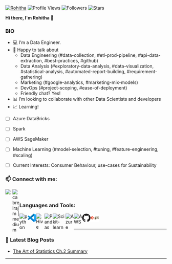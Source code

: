 [![Rohitha](https://img.shields.io/badge/Rohitha-<COLOR>.svg)](https://shields.io/)  ![Profile Views](https://komarev.com/ghpvc/?username=YRohitha&color=green) ![Followers](https://img.shields.io/github/followers/YRohitha)  ![Stars](https://img.shields.io/github/stars/YRohitha/YRohitha) 

<b> Hi there, I'm Rohitha </b>👋<br>


### BIO

* 💻 I’m a Data Engineer.
* 💬 Happy to talk about 
  * Data Engineering (#data-collection, #etl-prod-pipeline, #api-data-extraction, #best-practices, #github)
  * Data Analysis (#exploratory-data-analysis, #data-visualization, #statistical-analysis, #automated-report-building, #requirement-gathering)
  * Marketing (#google-analytics, #marketing-mix-models)
  * DevOps (#project-scoping, #ease-of-deployment) 
  * Friendly chat? Yes! 
* 📊 I’m looking to collaborate with other Data Scientists and developers 
* 📈 Learning! 
- [ ] Azure DataBricks
- [ ] Spark
- [ ] AWS SageMaker
- [ ] Machine Learning (#model-selection, #tuning, #feature-engineering, #scaling)
- [ ] Current Interests: Consumer Behaviour, use-cases for Sustainability


### 📫 Connect with me:

[<img align="left"  width="22px" src="https://cdn.jsdelivr.net/npm/simple-icons@3.4.0/icons/linkedin.svg" />](https://www.linkedin.com/in/rohitha-yarlagadda-9b43721a7/)

[<img align="left" alt="cabreirajm | medium" width="22px" src="https://cdn.jsdelivr.net/npm/simple-icons@3.4.0/icons/medium.svg" />](https://medium.com/@yrohitha996)


<br />

### Languages and Tools:

<img align="left" alt="python" width="26px" src="https://cdn3.iconfinder.com/data/icons/logos-and-brands-adobe/512/267_Python-512.png" />

<img align="left" alt="visual studio code" width="26px" src="https://raw.githubusercontent.com/github/explore/80688e429a7d4ef2fca1e82350fe8e3517d3494d/topics/visual-studio-code/visual-studio-code.png" />

<img align="left" alt="Hive" width="26px" src="https://upload.wikimedia.org/wikipedia/commons/thumb/b/bb/Apache_Hive_logo.svg/1138px-Apache_Hive_logo.svg.png" />

<img align="left" alt="Pandas" width="26px" src="https://cdn.jsdelivr.net/npm/simple-icons@3.4.0/icons/pandas.svg" />

[<img align="left" alt="Scikit-learn" width="40px" src="https://upload.wikimedia.org/wikipedia/commons/0/05/Scikit_learn_logo_small.svg" />](https://scikit-learn.org/stable/)

<img align="left" alt="Azure" width="26px" src="https://www.parkmycloud.com/wp-content/uploads/2018/02/Azure_.png" />

<img align="left" alt="AWS" width="26px" src="https://cdn.jsdelivr.net/npm/simple-icons@3.4.0/icons/amazonaws.svg" />

<img align="left" alt="GitHub" width="26px" src="https://raw.githubusercontent.com/github/explore/78df643247d429f6cc873026c0622819ad797942/topics/github/github.png" />

<img align="left" alt="Git" width="26px" src="https://raw.githubusercontent.com/github/explore/80688e429a7d4ef2fca1e82350fe8e3517d3494d/topics/git/git.png" />

<br />
<br />


---

### 📕 Latest Blog Posts

<!--- BLOG-POST-LIST:START --->
* [The Art of Statistics Ch.2 Summary](https://medium.com/@yrohitha996/the-art-of-statistics-ch-2-summary-adba3612d7a2) 

<!--- BLOG-POST-LIST:END --->

---


[medium]: https://medium.com/@yrohitha996
[linkedin]: https://www.linkedin.com/in/rohitha-yarlagadda-9b43721a7/


<!---
[![My GitHub Stats](https://github-readme-stats.vercel.app/api/?username=YRohitha&count_private=true&theme=tokyonight&showicons=true)]()
[![My GitHub Language Stats](https://github-readme-stats.vercel.app/api/top-langs/?username=YRohitha&langs_count=5&theme=tokyonight)]()
--->

<!---
![](https://github-readme-stats.vercel.app/api?username=YRohitha&theme=light&hide_border=false&include_all_commits=true&count_private=true)
![](https://github-readme-streak-stats.herokuapp.com/?user=YRohitha&theme=light&hide_border=false)<br/>
![](https://github-readme-stats.vercel.app/api/top-langs/?username=YRohitha&theme=light&hide_border=false&include_all_commits=true&count_private=true&layout=compact)
--->


